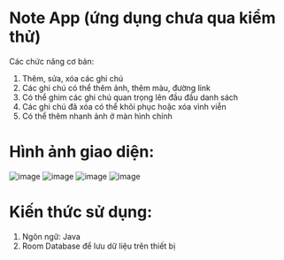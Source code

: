 # Note App (ứng dụng chưa qua kiểm thử)
Các chức năng cơ bản:
1. Thêm, sửa, xóa các ghi chú
2. Các ghi chú có thể thêm ảnh, thêm màu, đường link
3. Có thể ghim các ghi chú quan trọng lên đầu đầu danh sách
4. Các ghi chú đã xóa có thể khôi phục hoặc xóa vình viễn
5. Có thể thêm nhanh ảnh ở màn hình chính
# Hình ảnh giao diện:
![image](https://github.com/user-attachments/assets/05bc413e-c5da-4bcc-b470-99fde85a3761)
![image](https://github.com/user-attachments/assets/57a73050-0dc3-4ef2-8c18-c728b120bc47)
![image](https://github.com/user-attachments/assets/b972d669-c0f2-4ddf-9f8e-52bd417dbbe7)
![image](https://github.com/user-attachments/assets/1ff0f8d4-0e65-4620-be1a-bc87f5048e91)
# Kiến thức sử dụng:
1. Ngôn ngữ: Java
2. Room Database để lưu dữ liệu trên thiết bị
